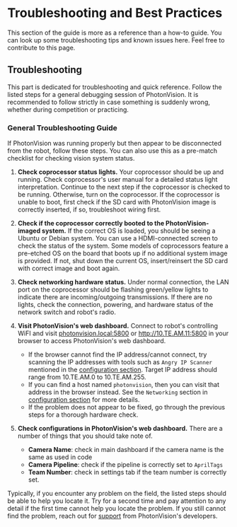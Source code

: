 # Troubleshooting and Best Practices

This section of the guide is more as a reference than a how-to guide. You can look up some troubleshooting tips and known issues here. Feel free to contribute to this page.

## Troubleshooting

This part is dedicated for troubleshooting and quick reference. Follow the listed steps for a general debugging session of PhotonVision. It is recommended to follow strictly in case something is suddenly wrong, whether during competition or practicing.

### General Troubleshooting Guide

If PhotonVision was running properly but then appear to be disconnected from the robot, follow these steps. You can also use this as a pre-match checklist for checking vision system status.

1. **Check coprocessor status lights.** Your coprocessor should be up and running. Check coprocessor's user manual for a detailed status light interpretation. Continue to the next step if the coprocessor is checked to be running. Otherwise, turn on the coprocessor. If the coprocessor is unable to boot, first check if the SD card with PhotonVision image is correctly inserted, if so, troubleshoot wiring first.

2. **Check if the coprocessor correctly booted to the PhotonVision-imaged system.** If the correct OS is loaded, you should be seeing a Ubuntu or Debian system. You can use a HDMI-connected screen to check the status of the system. Some models of coprocessors feature a pre-etched OS on the board that boots up if no additional system image is provided. If not, shut down the current OS, insert/reinsert the SD card with correct image and boot again.

3. **Check networking hardware status.** Under normal connection, the LAN port on the coprocessor should be flashing green/yellow lights to indicate there are incoming/outgoing transmissions. If there are no lights, check the connection, powering, and hardware status of the network switch and robot's radio.

4. **Visit PhotonVision's web dashboard.** Connect to robot's controlling WiFI and visit <photonvision.local:5800> or <http://10.TE.AM.11:5800> in your browser to access PhotonVision's web dashboard.

    - If the browser cannot find the IP address/cannot connect, try scanning the IP addresses with tools such as `Angry IP Scanner` mentioned in the [configuration section](./Configuration.md). Target IP address should range from 10.TE.AM.0 to 10.TE.AM.255.
    - If you can find a host named `photonvision`, then you can visit that address in the browser instead. See the `Networking` section in [configuration section](./Configuration.md) for more details.
    - If the problem does not appear to be fixed, go through the previous steps for a thorough hardware check.

5. **Check configurations in PhotonVision's web dashboard.** There are a number of things that you should take note of.
    - **Camera Name**: check in main dashboard if the camera name is the same as used in code
    - **Camera Pipeline**: check if the pipeline is correctly set to `AprilTags`
    - **Team Number**: check in settings tab if the team number is correctly set.

Typically, if you encounter any problem on the field, the listed steps should be able to help you locate it. Try for a second time and pay attention to any detail if the first time cannot help you locate the problem. If you still cannot find the problem, reach out for [support](https://docs.photonvision.org/en/latest/index.html#contact-us) from PhotonVision's developers.
